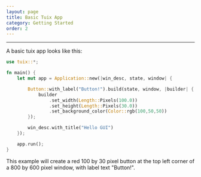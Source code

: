 ```yaml
---
layout: page
title: Basic Tuix App
category: Getting Started
order: 2
---
```

---

A basic tuix app looks like this:

```rs
use tuix::*;

fn main() {
    let mut app = Application::new(|win_desc, state, window| {

        Button::with_label("Button!").build(state, window, |builder| {
            builder
                .set_width(Length::Pixels(100.0))
                .set_height(Length::Pixels(30.0))
                .set_background_color(Color::rgb(100,50,50))
        });

        win_desc.with_title("Hello GUI")
    });

    app.run();
}
```

This example will create a red 100 by 30 pixel button at the top left corner of a 800 by 600 pixel window, with label text "Button!". 